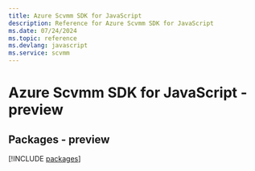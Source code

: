 ```yaml
---
title: Azure Scvmm SDK for JavaScript
description: Reference for Azure Scvmm SDK for JavaScript
ms.date: 07/24/2024
ms.topic: reference
ms.devlang: javascript
ms.service: scvmm
---
```

# Azure Scvmm SDK for JavaScript - preview
## Packages - preview
[!INCLUDE [packages](scvmm-index.md)]